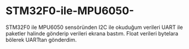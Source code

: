 # STM32F0-ile-MPU6050-
STM32F0 ile MPU6050 sensöründen I2C ile okuduğum verileri UART ile paketler halinde gönderip verileri ekrana bastım.
Float verileri bytelara bölerek UARTtan gönderdim.
